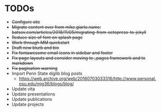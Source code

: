 # TODOs

* ~~Configure site~~
* ~~Migrate content over from mike.giarlo.name: batsov.com/articles/2018/11/05/migrating-from-octopress-to-jekyll~~
* ~~Reduce size of font on splash page~~
* ~~Work through MM quickstart~~
* ~~Draft new blurb and bio~~
* ~~Fix fontawesome email icons in sidebar and footer~~
* ~~Fix page layouts and consider moving to _pages framework and to markdown~~
* ~~Fix pagination warning~~
* Import Penn State diglib blog posts
  * https://web.archive.org/web/20160703033316/http://www.personal.psu.edu/mjg36/blogs/blog/
* Update vita
* Update presentations
* Update publications
* Update projects
